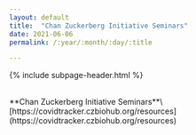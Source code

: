 ```yaml
---
layout: default
title:  "Chan Zuckerberg Initiative Seminars"
date: 2021-06-06
permalink: /:year/:month/:day/:title

---
```


{% include subpage-header.html %}

 <br />
**Chan Zuckerberg Initiative Seminars**\
[https://covidtracker.czbiohub.org/resources](https://covidtracker.czbiohub.org/resources)

